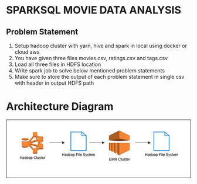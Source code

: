 # SPARKSQL MOVIE DATA ANALYSIS</br>
## Problem Statement
1. Setup hadoop cluster with yarn, hive and spark in local using docker or cloud aws
2. You have given three files movies.csv, ratings.csv and tags.csv
3. Load all three files in HDFS location
4. Write spark job to solve below mentioned problem statements
5. Make sure to store the output of each problem statement in single csv with header in output HDFS path

# Architecture Diagram
![Architecture Diagram for movie data analysis using sparksql.](https://github.com/TROISTROIS/SPARKSQL-MOVIE-DATA-ANALYSIS-/blob/main/sparksql%20movie.jpg)
